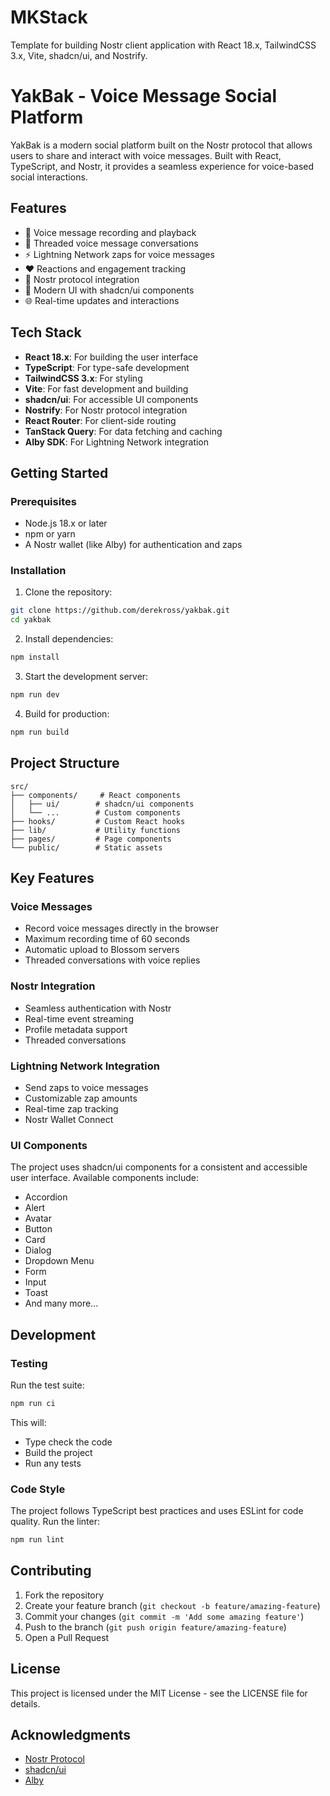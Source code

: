 # MKStack

Template for building Nostr client application with React 18.x, TailwindCSS 3.x, Vite, shadcn/ui, and Nostrify.

# YakBak - Voice Message Social Platform

YakBak is a modern social platform built on the Nostr protocol that allows users to share and interact with voice messages. Built with React, TypeScript, and Nostr, it provides a seamless experience for voice-based social interactions.

## Features

- 🎤 Voice message recording and playback
- 💬 Threaded voice message conversations
- ⚡ Lightning Network zaps for voice messages
- ❤️ Reactions and engagement tracking
- 🔗 Nostr protocol integration
- 🎨 Modern UI with shadcn/ui components
- 🌐 Real-time updates and interactions

## Tech Stack

- **React 18.x**: For building the user interface
- **TypeScript**: For type-safe development
- **TailwindCSS 3.x**: For styling
- **Vite**: For fast development and building
- **shadcn/ui**: For accessible UI components
- **Nostrify**: For Nostr protocol integration
- **React Router**: For client-side routing
- **TanStack Query**: For data fetching and caching
- **Alby SDK**: For Lightning Network integration

## Getting Started

### Prerequisites

- Node.js 18.x or later
- npm or yarn
- A Nostr wallet (like Alby) for authentication and zaps

### Installation

1. Clone the repository:

```bash
git clone https://github.com/derekross/yakbak.git
cd yakbak
```

2. Install dependencies:

```bash
npm install
```

3. Start the development server:

```bash
npm run dev
```

4. Build for production:

```bash
npm run build
```

## Project Structure

```
src/
├── components/     # React components
│   ├── ui/        # shadcn/ui components
│   └── ...        # Custom components
├── hooks/         # Custom React hooks
├── lib/           # Utility functions
├── pages/         # Page components
└── public/        # Static assets
```

## Key Features

### Voice Messages

- Record voice messages directly in the browser
- Maximum recording time of 60 seconds
- Automatic upload to Blossom servers
- Threaded conversations with voice replies

### Nostr Integration

- Seamless authentication with Nostr
- Real-time event streaming
- Profile metadata support
- Threaded conversations

### Lightning Network Integration

- Send zaps to voice messages
- Customizable zap amounts
- Real-time zap tracking
- Nostr Wallet Connect

### UI Components

The project uses shadcn/ui components for a consistent and accessible user interface. Available components include:

- Accordion
- Alert
- Avatar
- Button
- Card
- Dialog
- Dropdown Menu
- Form
- Input
- Toast
- And many more...

## Development

### Testing

Run the test suite:

```bash
npm run ci
```

This will:

- Type check the code
- Build the project
- Run any tests

### Code Style

The project follows TypeScript best practices and uses ESLint for code quality. Run the linter:

```bash
npm run lint
```

## Contributing

1. Fork the repository
2. Create your feature branch (`git checkout -b feature/amazing-feature`)
3. Commit your changes (`git commit -m 'Add some amazing feature'`)
4. Push to the branch (`git push origin feature/amazing-feature`)
5. Open a Pull Request

## License

This project is licensed under the MIT License - see the LICENSE file for details.

## Acknowledgments

- [Nostr Protocol](https://github.com/nostr-protocol/nostr)
- [shadcn/ui](https://ui.shadcn.com/)
- [Alby](https://getalby.com/)
